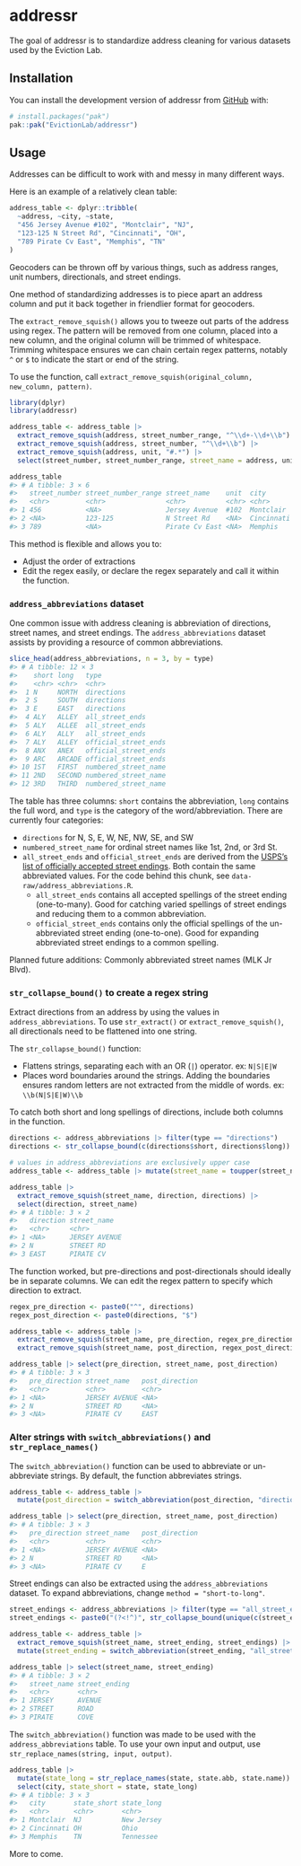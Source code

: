 
<!-- README.md is generated from README.Rmd. Please edit that file -->

# addressr

<!-- badges: start -->

<!-- badges: end -->

The goal of addressr is to standardize address cleaning for various
datasets used by the Eviction Lab.

## Installation

You can install the development version of addressr from
[GitHub](https://github.com/) with:

``` r
# install.packages("pak")
pak::pak("EvictionLab/addressr")
```

## Usage

Addresses can be difficult to work with and messy in many different
ways.

Here is an example of a relatively clean table:

``` r
address_table <- dplyr::tribble(
  ~address, ~city, ~state,
  "456 Jersey Avenue #102", "Montclair", "NJ",
  "123-125 N Street Rd", "Cincinnati", "OH",
  "789 Pirate Cv East", "Memphis", "TN"
)
```

Geocoders can be thrown off by various things, such as address ranges,
unit numbers, directionals, and street endings.

One method of standardizing addresses is to piece apart an address
column and put it back together in friendlier format for geocoders.

The `extract_remove_squish()` allows you to tweeze out parts of the
address using regex. The pattern will be removed from one column, placed
into a new column, and the original column will be trimmed of
whitespace. Trimming whitespace ensures we can chain certain regex
patterns, notably `^` or `$` to indicate the start or end of the string.

To use the function, call
`extract_remove_squish(original_column, new_column, pattern)`.

``` r
library(dplyr)
library(addressr)

address_table <- address_table |>
  extract_remove_squish(address, street_number_range, "^\\d+-\\d+\\b") |>
  extract_remove_squish(address, street_number, "^\\d+\\b") |>
  extract_remove_squish(address, unit, "#.*") |>
  select(street_number, street_number_range, street_name = address, unit, everything())

address_table
#> # A tibble: 3 × 6
#>   street_number street_number_range street_name    unit  city       state
#>   <chr>         <chr>               <chr>          <chr> <chr>      <chr>
#> 1 456           <NA>                Jersey Avenue  #102  Montclair  NJ   
#> 2 <NA>          123-125             N Street Rd    <NA>  Cincinnati OH   
#> 3 789           <NA>                Pirate Cv East <NA>  Memphis    TN
```

This method is flexible and allows you to:

- Adjust the order of extractions
- Edit the regex easily, or declare the regex separately and call it
  within the function.

### `address_abbreviations` dataset

One common issue with address cleaning is abbreviation of directions,
street names, and street endings. The `address_abbreviations` dataset
assists by providing a resource of common abbreviations.

``` r
slice_head(address_abbreviations, n = 3, by = type)
#> # A tibble: 12 × 3
#>    short long   type                
#>    <chr> <chr>  <chr>               
#>  1 N     NORTH  directions          
#>  2 S     SOUTH  directions          
#>  3 E     EAST   directions          
#>  4 ALY   ALLEY  all_street_ends     
#>  5 ALY   ALLEE  all_street_ends     
#>  6 ALY   ALLY   all_street_ends     
#>  7 ALY   ALLEY  official_street_ends
#>  8 ANX   ANEX   official_street_ends
#>  9 ARC   ARCADE official_street_ends
#> 10 1ST   FIRST  numbered_street_name
#> 11 2ND   SECOND numbered_street_name
#> 12 3RD   THIRD  numbered_street_name
```

The table has three columns: `short` contains the abbreviation, `long`
contains the full word, and `type` is the category of the
word/abbreviation. There are currently four categories:

- `directions` for N, S, E, W, NE, NW, SE, and SW
- `numbered_street_name` for ordinal street names like 1st, 2nd, or 3rd
  St.
- `all_street_ends` and `official_street_ends` are derived from the
  [USPS’s list of officially accepted street
  endings](https://pe.usps.com/text/pub28/28apc_002.htm). Both contain
  the same abbreviated values. For the code behind this chunk, see
  `data-raw/address_abbreviations.R`.
  - `all_street_ends` contains all accepted spellings of the street
    ending (one-to-many). Good for catching varied spellings of street
    endings and reducing them to a common abbreviation.
  - `official_street_ends` contains only the official spellings of the
    un-abbreviated street ending (one-to-one). Good for expanding
    abbreviated street endings to a common spelling.

Planned future additions: Commonly abbreviated street names (MLK Jr
Blvd).

### `str_collapse_bound()` to create a regex string

Extract directions from an address by using the values in
`address_abbreviations`. To use `str_extract()` or
`extract_remove_squish()`, all directionals need to be flattened into
one string.

The `str_collapse_bound()` function:

- Flattens strings, separating each with an OR (`|`) operator. ex:
  `N|S|E|W`
- Places word boundaries around the strings. Adding the boundaries
  ensures random letters are not extracted from the middle of words. ex:
  `\\b(N|S|E|W)\\b`

To catch both short and long spellings of directions, include both
columns in the function.

``` r
directions <- address_abbreviations |> filter(type == "directions")
directions <- str_collapse_bound(c(directions$short, directions$long))

# values in address_abbreviations are exclusively upper case
address_table <- address_table |> mutate(street_name = toupper(street_name))

address_table |> 
  extract_remove_squish(street_name, direction, directions) |> 
  select(direction, street_name)
#> # A tibble: 3 × 2
#>   direction street_name  
#>   <chr>     <chr>        
#> 1 <NA>      JERSEY AVENUE
#> 2 N         STREET RD    
#> 3 EAST      PIRATE CV
```

The function worked, but pre-directions and post-directionals should
ideally be in separate columns. We can edit the regex pattern to specify
which direction to extract.

``` r
regex_pre_direction <- paste0("^", directions)
regex_post_direction <- paste0(directions, "$")

address_table <- address_table |> 
  extract_remove_squish(street_name, pre_direction, regex_pre_direction) |> 
  extract_remove_squish(street_name, post_direction, regex_post_direction)

address_table |> select(pre_direction, street_name, post_direction)
#> # A tibble: 3 × 3
#>   pre_direction street_name   post_direction
#>   <chr>         <chr>         <chr>         
#> 1 <NA>          JERSEY AVENUE <NA>          
#> 2 N             STREET RD     <NA>          
#> 3 <NA>          PIRATE CV     EAST
```

### Alter strings with `switch_abbreviations()` and `str_replace_names()`

The `switch_abbreviation()` function can be used to abbreviate or
un-abbreviate strings. By default, the function abbreviates strings.

``` r
address_table <- address_table |> 
  mutate(post_direction = switch_abbreviation(post_direction, "directions"))

address_table |> select(pre_direction, street_name, post_direction)
#> # A tibble: 3 × 3
#>   pre_direction street_name   post_direction
#>   <chr>         <chr>         <chr>         
#> 1 <NA>          JERSEY AVENUE <NA>          
#> 2 N             STREET RD     <NA>          
#> 3 <NA>          PIRATE CV     E
```

Street endings can also be extracted using the `address_abbreviations`
dataset. To expand abbreviations, change `method = "short-to-long"`.

``` r
street_endings <- address_abbreviations |> filter(type == "all_street_ends")
street_endings <- paste0("(?<!^)", str_collapse_bound(unique(c(street_endings$short, street_endings$long))), "$")

address_table <- address_table |> 
  extract_remove_squish(street_name, street_ending, street_endings) |> 
  mutate(street_ending = switch_abbreviation(street_ending, "all_street_ends", "short-to-long"))

address_table |> select(street_name, street_ending)
#> # A tibble: 3 × 2
#>   street_name street_ending
#>   <chr>       <chr>        
#> 1 JERSEY      AVENUE       
#> 2 STREET      ROAD         
#> 3 PIRATE      COVE
```

The `switch_abbreviation()` function was made to be used with the
`address_abbreviations` table. To use your own input and output, use
`str_replace_names(string, input, output)`.

``` r
address_table |> 
  mutate(state_long = str_replace_names(state, state.abb, state.name)) |>
  select(city, state_short = state, state_long)
#> # A tibble: 3 × 3
#>   city       state_short state_long
#>   <chr>      <chr>       <chr>     
#> 1 Montclair  NJ          New Jersey
#> 2 Cincinnati OH          Ohio      
#> 3 Memphis    TN          Tennessee
```

More to come.
